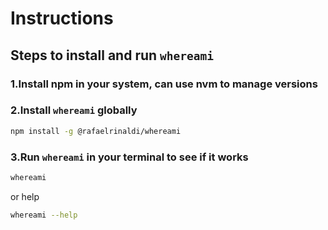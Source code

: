 # Instructions

## Steps to install and run `whereami`

### 1.Install npm in your system, can use nvm to manage versions

### 2.Install `whereami` globally

```bash
npm install -g @rafaelrinaldi/whereami
```

### 3.Run `whereami` in your terminal to see if it works

```bash
whereami
```

or help

```bash
whereami --help
```
